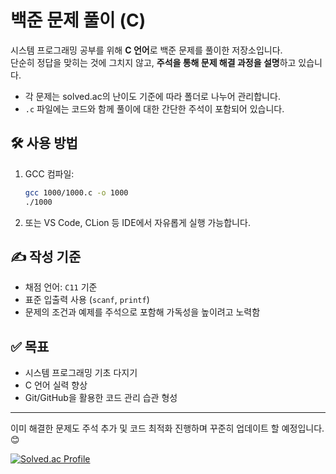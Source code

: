 # 백준 문제 풀이 (C)

시스템 프로그래밍 공부를 위해 **C 언어**로 백준 문제를 풀이한 저장소입니다.  
단순히 정답을 맞히는 것에 그치지 않고, **주석을 통해 문제 해결 과정을 설명**하고 있습니다.

- 각 문제는 solved.ac의 난이도 기준에 따라 폴더로 나누어 관리합니다.
- `.c` 파일에는 코드와 함께 풀이에 대한 간단한 주석이 포함되어 있습니다.

## 🛠️ 사용 방법

1. GCC 컴파일:
    ```bash
    gcc 1000/1000.c -o 1000
    ./1000
    ```

2. 또는 VS Code, CLion 등 IDE에서 자유롭게 실행 가능합니다.

## ✍️ 작성 기준

- 채점 언어: `C11` 기준
- 표준 입출력 사용 (`scanf`, `printf`)
- 문제의 조건과 예제를 주석으로 포함해 가독성을 높이려고 노력함

## ✅ 목표

- 시스템 프로그래밍 기초 다지기
- C 언어 실력 향상
- Git/GitHub을 활용한 코드 관리 습관 형성

---

이미 해결한 문제도 주석 추가 및 코드 최적화 진행하며 꾸준히 업데이트 할 예정입니다. 😊  

[![Solved.ac Profile](http://mazassumnida.wtf/api/generate_badge?boj=andrewbravo)](https://solved.ac/andrewbravo)
